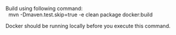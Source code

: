 Build using following command:  
&nbsp; mvn -Dmaven.test.skip=true -e clean package docker:build

Docker should be running locally before you execute this command.